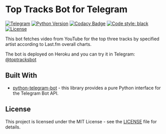 # Top Tracks Bot for Telegram
[![Telegram](https://img.shields.io/badge/telegram-%40toptracksbot-informational)](http://t.me/toptracksbot)
[![Python Version](https://img.shields.io/pypi/pyversions/slcp.svg)](https://www.python.org/downloads/release/python-370/)
[![Codacy Badge](https://api.codacy.com/project/badge/Grade/43e9689ad1604f82a1b4a32c58501829)](https://www.codacy.com?utm_source=github.com&amp;utm_medium=referral&amp;utm_content=pltnk/top_tracks&amp;utm_campaign=Badge_Grade)
[![Code style: black](https://img.shields.io/badge/code%20style-black-000000.svg)](https://github.com/psf/black)
[![License](https://img.shields.io/github/license/pltnk/top_tracks)](https://choosealicense.com/licenses/mit/)

This bot fetches video from YouTube for the top three tracks by specified artist according to Last.fm overall charts.

The bot is deployed on Heroku and you can try it in Telegram: [@toptracksbot](http://t.me/toptracksbot)

## Built With
* [python-telegram-bot](https://github.com/python-telegram-bot/python-telegram-bot) - this library provides a pure Python interface for the Telegram Bot API.

## License

This project is licensed under the MIT License - see the [LICENSE](LICENSE) file for details.
